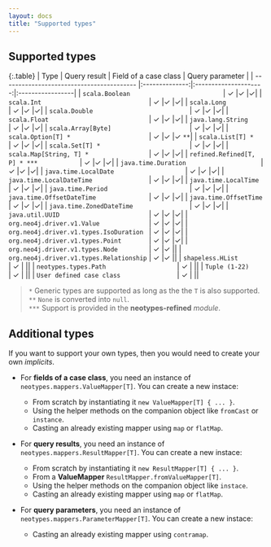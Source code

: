 ```yaml
---
layout: docs
title: "Supported types"
---
```


## Supported types

{:.table}
| Type                                      | Query result   | Field of a case class | Query parameter |
| ----------------------------------------- |:--------------:|:---------------------:|:-----------------|
| `scala.Boolean                         `  | ✓              |✓                      |✓|
| `scala.Int                             `  | ✓              |✓                      |✓|
| `scala.Long                            `  | ✓              |✓                      |✓|
| `scala.Double                          `  | ✓              |✓                      |✓|
| `scala.Float                           `  | ✓              |✓                      |✓|
| `java.lang.String                      `  | ✓              |✓                      |✓|
| `scala.Array[Byte]                     `  | ✓              |✓                      |✓|
| `scala.Option[T] *                     `  | ✓              |✓                      |✓ `**`|
| `scala.List[T] *                       `  | ✓              |✓                      |✓|
| `scala.Set[T] *                        `  | ✓              |✓                      |✓|
| `scala.Map[String, T] *                `  | ✓              |✓                      |✓|
| `refined.Refined[T, P] * ***           `  | ✓              |✓                      |✓|
| `java.time.Duration                    `  | ✓              |✓                      |✓|
| `java.time.LocalDate                   `  | ✓              |✓                      |✓|
| `java.time.LocalDateTime               `  | ✓              |✓                      |✓|
| `java.time.LocalTime                   `  | ✓              |✓                      |✓|
| `java.time.Period                      `  | ✓              |✓                      |✓|
| `java.time.OffsetDateTime              `  | ✓              |✓                      |✓|
| `java.time.OffsetTime                  `  | ✓              |✓                      |✓|
| `java.time.ZonedDateTime               `  | ✓              |✓                      |✓|
| `java.util.UUID                        `  | ✓              |✓                      |✓|
| `org.neo4j.driver.v1.Value             `  | ✓              |✓                      |✓|
| `org.neo4j.driver.v1.types.IsoDuration `  | ✓              |✓                      |✓|
| `org.neo4j.driver.v1.types.Point       `  | ✓              |✓                      |✓|
| `org.neo4j.driver.v1.types.Node        `  | ✓              |✓                      ||
| `org.neo4j.driver.v1.types.Relationship`  | ✓              |✓                      ||
| `shapeless.HList                       `  | ✓              |                       ||
| `neotypes.types.Path                   `  | ✓              |                       ||
| `Tuple (1-22)                          `  | ✓              |                       ||
| `User defined case class               `  | ✓              |                       ||

> `*` Generic types are supported as long as the the `T` is also supported.<br>
> `**` `None` is converted into `null`.<br>
> `***` Support is provided in the **neotypes-refined** _module_.

## Additional types

If you want to support your own types, then you would need to create your own _implicits_.

* For **fields of a case class**, you need an instance of `neotypes.mappers.ValueMapper[T]`. You can create a new instace:
  + From scratch by instantiating it `new ValueMapper[T] { ... }`.
  + Using the helper methods on the companion object like `fromCast` or `instance`.
  + Casting an already existing mapper using `map` or `flatMap`.

* For **query results**, you need an instance of `neotypes.mappers.ResultMapper[T]`. You can create a new instace:
  + From scratch by instantiating it `new ResultMapper[T] { ... }`.
  + From a **ValueMapper** `ResultMapper.fromValueMapper[T]`.
  + Using the helper methods on the companion object like `instace`.
  + Casting an already existing mapper using `map` or `flatMap`.

* For **query parameters**, you need an instance of `neotypes.mappers.ParameterMapper[T]`. You can create a new instace:
  + Casting an already existing mapper using `contramap`.
